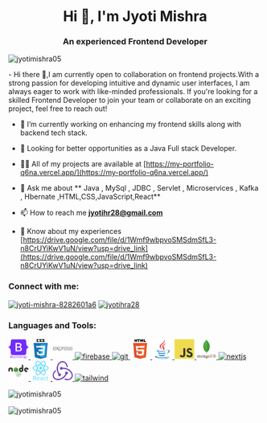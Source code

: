 <h1 align="center">Hi 👋, I'm Jyoti Mishra</h1>
<h3 align="center">An experienced Frontend Developer</h3>

<p align="left"> <img src="https://komarev.com/ghpvc/?username=jyotimishra05&label=Profile%20views&color=0e75b6&style=flat" alt="jyotimishra05" /> </p>
- Hi there 👋,I am currently open to collaboration on frontend projects.With a strong passion for developing intuitive and dynamic user interfaces, I am always eager to work with like-minded professionals. If you're looking for a skilled Frontend Developer to join your team or collaborate on an exciting project, feel free to reach out!

- 🔭 I’m currently working on enhancing my frontend skills along with backend tech stack.
  
- 💼 Looking for better opportunities as a Java Full stack Developer.
  
- 👨‍💻 All of my projects are available at [https://my-portfolio-q6na.vercel.app/](https://my-portfolio-q6na.vercel.app/)
  
- 💬 Ask me about ** Java , MySql , JDBC , Servlet , Microservices , Kafka , Hbernate ,HTML,CSS,JavaScript,React**
  
- 📫 How to reach me **jyotihr28@gmail.com**
  
- 📄 Know about my experiences [https://drive.google.com/file/d/1Wmf9wbpvoSMSdmSfL3-n8CrUYiKwV1uN/view?usp=drive_link](https://drive.google.com/file/d/1Wmf9wbpvoSMSdmSfL3-n8CrUYiKwV1uN/view?usp=drive_link)

<h3 align="left">Connect with me:</h3>
<p align="left">
<a href="https://linkedin.com/in/jyoti-mishra-8282601a6" target="blank"><img align="center" src="https://raw.githubusercontent.com/rahuldkjain/github-profile-readme-generator/master/src/images/icons/Social/linked-in-alt.svg" alt="jyoti-mishra-8282601a6" height="30" width="40" /></a>
<a href="https://www.leetcode.com/jyotihra28" target="blank"><img align="center" src="https://raw.githubusercontent.com/rahuldkjain/github-profile-readme-generator/master/src/images/icons/Social/leet-code.svg" alt="jyotihra28" height="30" width="40" /></a>
</p>

<h3 align="left">Languages and Tools:</h3>
<p align="left"> <a href="https://getbootstrap.com" target="_blank" rel="noreferrer"> <img src="https://raw.githubusercontent.com/devicons/devicon/master/icons/bootstrap/bootstrap-plain-wordmark.svg" alt="bootstrap" width="40" height="40"/> </a> <a href="https://www.w3schools.com/css/" target="_blank" rel="noreferrer"> <img src="https://raw.githubusercontent.com/devicons/devicon/master/icons/css3/css3-original-wordmark.svg" alt="css3" width="40" height="40"/> </a> <a href="https://expressjs.com" target="_blank" rel="noreferrer"> <img src="https://raw.githubusercontent.com/devicons/devicon/master/icons/express/express-original-wordmark.svg" alt="express" width="40" height="40"/> </a> <a href="https://firebase.google.com/" target="_blank" rel="noreferrer"> <img src="https://www.vectorlogo.zone/logos/firebase/firebase-icon.svg" alt="firebase" width="40" height="40"/> </a> <a href="https://git-scm.com/" target="_blank" rel="noreferrer"> <img src="https://www.vectorlogo.zone/logos/git-scm/git-scm-icon.svg" alt="git" width="40" height="40"/> </a> <a href="https://www.w3.org/html/" target="_blank" rel="noreferrer"> <img src="https://raw.githubusercontent.com/devicons/devicon/master/icons/html5/html5-original-wordmark.svg" alt="html5" width="40" height="40"/> </a> <a href="https://www.java.com" target="_blank" rel="noreferrer"> <img src="https://raw.githubusercontent.com/devicons/devicon/master/icons/java/java-original.svg" alt="java" width="40" height="40"/> </a> <a href="https://developer.mozilla.org/en-US/docs/Web/JavaScript" target="_blank" rel="noreferrer"> <img src="https://raw.githubusercontent.com/devicons/devicon/master/icons/javascript/javascript-original.svg" alt="javascript" width="40" height="40"/> </a> <a href="https://www.mongodb.com/" target="_blank" rel="noreferrer"> <img src="https://raw.githubusercontent.com/devicons/devicon/master/icons/mongodb/mongodb-original-wordmark.svg" alt="mongodb" width="40" height="40"/> </a> <a href="https://nextjs.org/" target="_blank" rel="noreferrer"> <img src="https://cdn.worldvectorlogo.com/logos/nextjs-2.svg" alt="nextjs" width="40" height="40"/> </a> <a href="https://nodejs.org" target="_blank" rel="noreferrer"> <img src="https://raw.githubusercontent.com/devicons/devicon/master/icons/nodejs/nodejs-original-wordmark.svg" alt="nodejs" width="40" height="40"/> </a> <a href="https://reactjs.org/" target="_blank" rel="noreferrer"> <img src="https://raw.githubusercontent.com/devicons/devicon/master/icons/react/react-original-wordmark.svg" alt="react" width="40" height="40"/> </a> <a href="https://redux.js.org" target="_blank" rel="noreferrer"> <img src="https://raw.githubusercontent.com/devicons/devicon/master/icons/redux/redux-original.svg" alt="redux" width="40" height="40"/> </a> <a href="https://tailwindcss.com/" target="_blank" rel="noreferrer"> <img src="https://www.vectorlogo.zone/logos/tailwindcss/tailwindcss-icon.svg" alt="tailwind" width="40" height="40"/> </a> </p>

<p><img align="center" src="https://github-readme-stats.vercel.app/api/top-langs?username=jyotimishra05&show_icons=true&locale=en&layout=compact" alt="jyotimishra05" /></p>

<p><img align="center" src="https://github-readme-streak-stats.herokuapp.com/?user=jyotimishra05&" alt="jyotimishra05" /></p>
